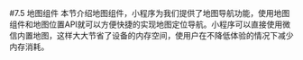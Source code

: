 #7.5 地图组件
本节介绍地图组件，小程序为我们提供了地图导航功能，使用地图组件和地图位置API就可以方便快捷的实现地图定位导航。小程序可以直接使用微信内置地图，这样大大节省了设备的内存空间，使用户在不降低体验的情况下减少内存消耗。